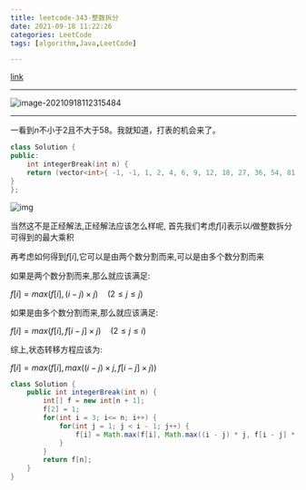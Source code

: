 ```yaml
---
title: leetcode-343-整数拆分
date: 2021-09-18 11:22:26
categories: LeetCode
tags: [algorithm,Java,LeetCode]

---
```


[link](https://leetcode-cn.com/problems/integer-break/)

<hr/>

![image-20210918112315484](https://gitee.com/cao_ziqiang/img/raw/master/20210918112315.png)

<hr/>

一看到$n$不小于$2$且不大于$58$。我就知道，打表的机会来了。

```cpp
class Solution {
public:
    int integerBreak(int n) {
    return (vector<int>{ -1, -1, 1, 2, 4, 6, 9, 12, 18, 27, 36, 54, 81, 108, 162, 243, 324, 486, 729, 972, 1458, 2187, 2916, 4374, 6561, 8748, 13122, 19683, 26244, 39366, 59049, 78732, 118098, 177147, 236196, 354294, 531441, 708588, 1062882, 1594323, 2125764, 3188646, 4782969, 6377292, 9565938, 14348907, 19131876, 28697814, 43046721, 57395628, 86093442, 129140163, 172186884, 258280326, 387420489, 516560652, 774840978, 1162261467, 1549681956  })[n];
}
};
```

![img](https://gitee.com/cao_ziqiang/img/raw/master/20210918112423.jpg)

当然这不是正经解法,正经解法应该怎么样呢, 首先我们考虑$f[i]$表示以$i$做整数拆分可得到的最大乘积

再考虑如何得到$f[i]$,它可以是由两个数分割而来,可以是由多个数分割而来

如果是两个数分割而来,那么就应该满足:

$f[i] = max(f[i],(i - j) \times j) \quad (2\le j \le j)$

如果是由多个数分割而来,那么就应该满足:

$f[i] = max(f[i],f[i - j] \times j)\quad(2\le j \le i)$

综上,状态转移方程应该为:

$f[i] = max(f[i],max((i-j)\times j,f[i-j]\times j))$

```java
class Solution {
    public int integerBreak(int n) {
        int[] f = new int[n + 1];
        f[2] = 1;
        for(int i = 3; i<= n; i++) {
            for(int j = 1; j < i - 1; j++) {
                f[i] = Math.max(f[i], Math.max((i - j) * j, f[i - j] * j));
            }
        }
        return f[n];
    }
}
```

